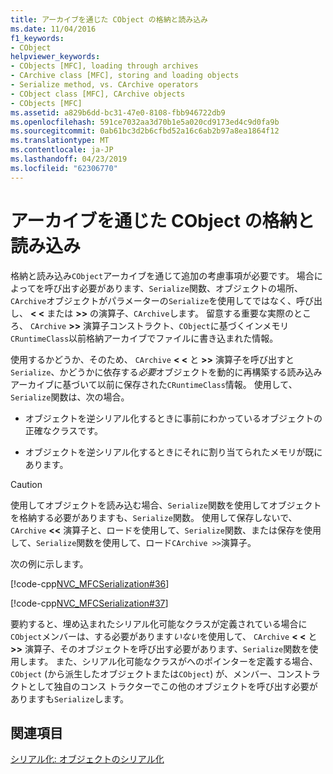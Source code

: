 ```yaml
---
title: アーカイブを通じた CObject の格納と読み込み
ms.date: 11/04/2016
f1_keywords:
- CObject
helpviewer_keywords:
- CObjects [MFC], loading through archives
- CArchive class [MFC], storing and loading objects
- Serialize method, vs. CArchive operators
- CObject class [MFC], CArchive objects
- CObjects [MFC]
ms.assetid: a829b6dd-bc31-47e0-8108-fbb946722db9
ms.openlocfilehash: 591ce7032aa3d70b1e5a020cd9173ed4c9d0fa9b
ms.sourcegitcommit: 0ab61bc3d2b6cfbd52a16c6ab2b97a8ea1864f12
ms.translationtype: MT
ms.contentlocale: ja-JP
ms.lasthandoff: 04/23/2019
ms.locfileid: "62306770"
---
```

# <a name="storing-and-loading-cobjects-via-an-archive"></a>アーカイブを通じた CObject の格納と読み込み

格納と読み込み`CObject`アーカイブを通じて追加の考慮事項が必要です。 場合によってを呼び出す必要があります、`Serialize`関数、オブジェクトの場所、`CArchive`オブジェクトがパラメーターの`Serialize`を使用してではなく、呼び出し、 **< \<** または **>>** の演算子、`CArchive`します。 留意する重要な実際のところ、 `CArchive` **>>** 演算子コンストラクト、`CObject`に基づくインメモリ`CRuntimeClass`以前格納アーカイブでファイルに書き込まれた情報。

使用するかどうか、そのため、 `CArchive` **< \<** と **>>** 演算子を呼び出すと`Serialize`、かどうかに依存する*必要*オブジェクトを動的に再構築する読み込みアーカイブに基づいて以前に保存された`CRuntimeClass`情報。 使用して、`Serialize`関数は、次の場合。

- オブジェクトを逆シリアル化するときに事前にわかっているオブジェクトの正確なクラスです。

- オブジェクトを逆シリアル化するときにそれに割り当てられたメモリが既にあります。

> [!CAUTION]
>  使用してオブジェクトを読み込む場合、`Serialize`関数を使用してオブジェクトを格納する必要がありますも、`Serialize`関数。 使用して保存しないで、 `CArchive` **<<** 演算子と、ロードを使用して、`Serialize`関数、または保存を使用して、`Serialize`関数を使用して、ロード`CArchive >>`演算子。

次の例に示します。

[!code-cpp[NVC_MFCSerialization#36](../mfc/codesnippet/cpp/storing-and-loading-cobjects-via-an-archive_1.h)]

[!code-cpp[NVC_MFCSerialization#37](../mfc/codesnippet/cpp/storing-and-loading-cobjects-via-an-archive_2.cpp)]

要約すると、埋め込まれたシリアル化可能なクラスが定義されている場合に`CObject`メンバーは、する必要があります*いない*を使用して、 `CArchive` **< \<** と **>>** 演算子、そのオブジェクトを呼び出す必要があります、`Serialize`関数を使用します。 また、シリアル化可能なクラスがへのポインターを定義する場合、 `CObject` (から派生したオブジェクトまたは`CObject`) が、メンバー、コンストラクトとして独自のコンス トラクターでこの他のオブジェクトを呼び出す必要がありますも`Serialize`します。

## <a name="see-also"></a>関連項目

[シリアル化: オブジェクトのシリアル化](../mfc/serialization-serializing-an-object.md)
